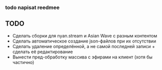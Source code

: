 ### todo napisat reedmee

## TODO
* Сделать сборки для nyan.stream и Asian Wave с разным контентом
* Сделать автоматическое создание json-файлов при их отсутствии
* Сделать удаление определённой, а не самой последней записи + сделать её редактирование
* Вынести пред-обработку массива с эфирами на клиент (хотя бы частично)
